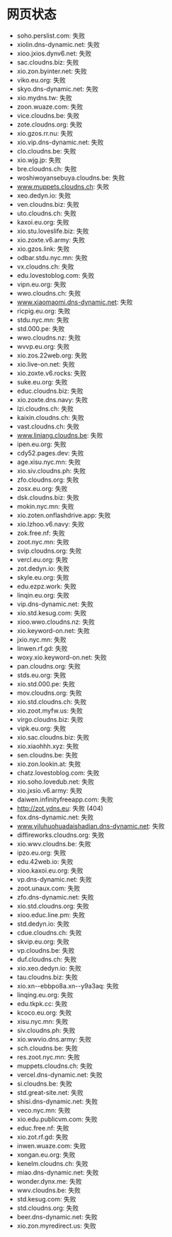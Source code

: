 # 网页状态
- soho.perslist.com: 失败
- xiolin.dns-dynamic.net: 失败
- xioo.jxios.dynv6.net: 失败
- sac.cloudns.biz: 失败
- xio.zon.byinter.net: 失败
- viko.eu.org: 失败
- skyo.dns-dynamic.net: 失败
- xio.mydns.tw: 失败
- zoon.wuaze.com: 失败
- vice.cloudns.be: 失败
- zote.cloudns.org: 失败
- xio.gzos.rr.nu: 失败
- xio.vip.dns-dynamic.net: 失败
- clo.cloudns.be: 失败
- xio.wjg.jp: 失败
- bre.cloudns.ch: 失败
- woshiwoyansebuya.cloudns.be: 失败
- www.muppets.cloudns.ch: 失败
- xeo.dedyn.io: 失败
- ven.cloudns.biz: 失败
- uto.cloudns.ch: 失败
- kaxoi.eu.org: 失败
- xio.stu.loveslife.biz: 失败
- xio.zoxte.v6.army: 失败
- xio.gzos.link: 失败
- odbar.stdu.nyc.mn: 失败
- vx.cloudns.ch: 失败
- edu.lovestoblog.com: 失败
- vipn.eu.org: 失败
- wwo.cloudns.ch: 失败
- www.xiaomaomi.dns-dynamic.net: 失败
- ricpig.eu.org: 失败
- stdu.nyc.mn: 失败
- std.000.pe: 失败
- wwo.cloudns.nz: 失败
- wvvp.eu.org: 失败
- xio.zos.22web.org: 失败
- xio.live-on.net: 失败
- xio.zoxte.v6.rocks: 失败
- suke.eu.org: 失败
- educ.cloudns.biz: 失败
- xio.zoxte.dns.navy: 失败
- lzi.cloudns.ch: 失败
- kaixin.cloudns.ch: 失败
- vast.cloudns.ch: 失败
- www.liniang.cloudns.be: 失败
- ipen.eu.org: 失败
- cdy52.pages.dev: 失败
- age.xisu.nyc.mn: 失败
- xio.siv.cloudns.ph: 失败
- zfo.cloudns.org: 失败
- zosx.eu.org: 失败
- dsk.cloudns.biz: 失败
- mokin.nyc.mn: 失败
- xio.zoten.onflashdrive.app: 失败
- xio.lzhoo.v6.navy: 失败
- zok.free.nf: 失败
- zoot.nyc.mn: 失败
- svip.cloudns.org: 失败
- vercl.eu.org: 失败
- zot.dedyn.io: 失败
- skyle.eu.org: 失败
- edu.ezpz.work: 失败
- linqin.eu.org: 失败
- vip.dns-dynamic.net: 失败
- xio.std.kesug.com: 失败
- xioo.wwo.cloudns.nz: 失败
- xio.keyword-on.net: 失败
- jxio.nyc.mn: 失败
- linwen.rf.gd: 失败
- woxy.xio.keyword-on.net: 失败
- pan.cloudns.org: 失败
- stds.eu.org: 失败
- xio.std.000.pe: 失败
- mov.cloudns.org: 失败
- xio.std.cloudns.ch: 失败
- xio.zoot.myfw.us: 失败
- virgo.cloudns.biz: 失败
- vipk.eu.org: 失败
- xio.sac.cloudns.biz: 失败
- xio.xiaohhh.xyz: 失败
- sen.cloudns.be: 失败
- xio.zon.lookin.at: 失败
- chatz.lovestoblog.com: 失败
- xio.soho.lovedub.net: 失败
- xio.jxsio.v6.army: 失败
- daiwen.infinityfreeapp.com: 失败
- http://zot.ydns.eu: 失败 (404)
- fox.dns-dynamic.net: 失败
- www.yiluhuohuadaishadian.dns-dynamic.net: 失败
- diffireworks.cloudns.org: 失败
- xio.wwv.cloudns.be: 失败
- ipzo.eu.org: 失败
- edu.42web.io: 失败
- xioo.kaxoi.eu.org: 失败
- vp.dns-dynamic.net: 失败
- zoot.unaux.com: 失败
- zfo.dns-dynamic.net: 失败
- xio.std.cloudns.org: 失败
- xioo.educ.line.pm: 失败
- std.dedyn.io: 失败
- cdue.cloudns.ch: 失败
- skvip.eu.org: 失败
- vp.cloudns.be: 失败
- duf.cloudns.ch: 失败
- xio.xeo.dedyn.io: 失败
- tau.cloudns.biz: 失败
- xio.xn--ebbpo8a.xn--y9a3aq: 失败
- linqing.eu.org: 失败
- edu.tkpk.cc: 失败
- kcoco.eu.org: 失败
- xisu.nyc.mn: 失败
- siv.cloudns.ph: 失败
- xio.wwvio.dns.army: 失败
- sch.cloudns.be: 失败
- res.zoot.nyc.mn: 失败
- muppets.cloudns.ch: 失败
- vercel.dns-dynamic.net: 失败
- si.cloudns.be: 失败
- std.great-site.net: 失败
- shisi.dns-dynamic.net: 失败
- veco.nyc.mn: 失败
- xio.edu.publicvm.com: 失败
- educ.free.nf: 失败
- xio.zot.rf.gd: 失败
- inwen.wuaze.com: 失败
- xongan.eu.org: 失败
- kenelm.cloudns.ch: 失败
- miao.dns-dynamic.net: 失败
- wonder.dynx.me: 失败
- wwv.cloudns.be: 失败
- std.kesug.com: 失败
- std.cloudns.org: 失败
- beer.dns-dynamic.net: 失败
- xio.zon.myredirect.us: 失败
